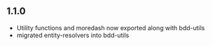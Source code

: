 ## 1.1.0
* Utility functions and moredash now exported along with bdd-utils
* migrated entity-resolvers into bdd-utils
